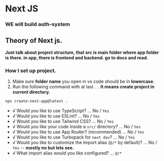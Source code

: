 # Next JS

### WE will build auth-system

## Theory of Next js.

**Just talk about project structure, that src is main folder where app folder is there. in app, there is frontend and backend. go to docs and read.**

### How I set up project.

1. Make sure **folder name** you open in vs code should be in **lowercase**.
2. Run the following command with at last `.` . **It means create project in current directory.**

```bash
npx create-next-app@latest .
```

- √ Would you like to use TypeScript? ... No / `Yes`
- √ Would you like to use ESLint? ... No / `Yes`
- √ Would you like to use Tailwind CSS? ... No / `Yes`
- √ Would you like your code inside a `src/` directory? ... No / `Yes`
- √ Would you like to use App Router? (recommended) ... No / `Yes`
- √ Would you like to use Turbopack for `next dev`? ... No / `Yes`
- √ Would you like to customize the import alias (`@/*` by default)? ... No / `Yes` -- **mostly no but lets see.**
- √ What import alias would you like configured? ... `@/*`
